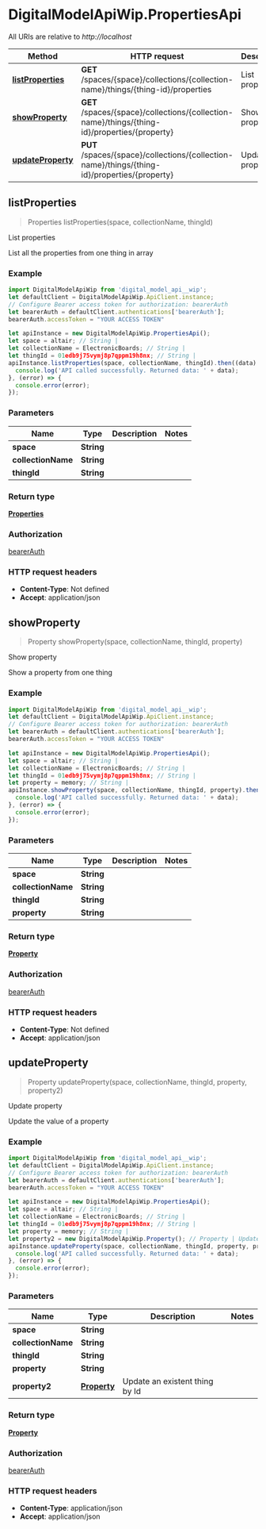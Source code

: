 # DigitalModelApiWip.PropertiesApi

All URIs are relative to *http://localhost*

Method | HTTP request | Description
------------- | ------------- | -------------
[**listProperties**](PropertiesApi.md#listProperties) | **GET** /spaces/{space}/collections/{collection-name}/things/{thing-id}/properties | List properties
[**showProperty**](PropertiesApi.md#showProperty) | **GET** /spaces/{space}/collections/{collection-name}/things/{thing-id}/properties/{property} | Show property
[**updateProperty**](PropertiesApi.md#updateProperty) | **PUT** /spaces/{space}/collections/{collection-name}/things/{thing-id}/properties/{property} | Update property



## listProperties

> Properties listProperties(space, collectionName, thingId)

List properties

List all the properties from one thing in array

### Example

```javascript
import DigitalModelApiWip from 'digital_model_api__wip';
let defaultClient = DigitalModelApiWip.ApiClient.instance;
// Configure Bearer access token for authorization: bearerAuth
let bearerAuth = defaultClient.authentications['bearerAuth'];
bearerAuth.accessToken = "YOUR ACCESS TOKEN"

let apiInstance = new DigitalModelApiWip.PropertiesApi();
let space = altair; // String | 
let collectionName = ElectronicBoards; // String | 
let thingId = 01edb9j75vymj8p7qppm19h8nx; // String | 
apiInstance.listProperties(space, collectionName, thingId).then((data) => {
  console.log('API called successfully. Returned data: ' + data);
}, (error) => {
  console.error(error);
});

```

### Parameters


Name | Type | Description  | Notes
------------- | ------------- | ------------- | -------------
 **space** | **String**|  | 
 **collectionName** | **String**|  | 
 **thingId** | **String**|  | 

### Return type

[**Properties**](Properties.md)

### Authorization

[bearerAuth](../README.md#bearerAuth)

### HTTP request headers

- **Content-Type**: Not defined
- **Accept**: application/json


## showProperty

> Property showProperty(space, collectionName, thingId, property)

Show property

Show a property from one thing

### Example

```javascript
import DigitalModelApiWip from 'digital_model_api__wip';
let defaultClient = DigitalModelApiWip.ApiClient.instance;
// Configure Bearer access token for authorization: bearerAuth
let bearerAuth = defaultClient.authentications['bearerAuth'];
bearerAuth.accessToken = "YOUR ACCESS TOKEN"

let apiInstance = new DigitalModelApiWip.PropertiesApi();
let space = altair; // String | 
let collectionName = ElectronicBoards; // String | 
let thingId = 01edb9j75vymj8p7qppm19h8nx; // String | 
let property = memory; // String | 
apiInstance.showProperty(space, collectionName, thingId, property).then((data) => {
  console.log('API called successfully. Returned data: ' + data);
}, (error) => {
  console.error(error);
});

```

### Parameters


Name | Type | Description  | Notes
------------- | ------------- | ------------- | -------------
 **space** | **String**|  | 
 **collectionName** | **String**|  | 
 **thingId** | **String**|  | 
 **property** | **String**|  | 

### Return type

[**Property**](Property.md)

### Authorization

[bearerAuth](../README.md#bearerAuth)

### HTTP request headers

- **Content-Type**: Not defined
- **Accept**: application/json


## updateProperty

> Property updateProperty(space, collectionName, thingId, property, property2)

Update property

Update the value of a property

### Example

```javascript
import DigitalModelApiWip from 'digital_model_api__wip';
let defaultClient = DigitalModelApiWip.ApiClient.instance;
// Configure Bearer access token for authorization: bearerAuth
let bearerAuth = defaultClient.authentications['bearerAuth'];
bearerAuth.accessToken = "YOUR ACCESS TOKEN"

let apiInstance = new DigitalModelApiWip.PropertiesApi();
let space = altair; // String | 
let collectionName = ElectronicBoards; // String | 
let thingId = 01edb9j75vymj8p7qppm19h8nx; // String | 
let property = memory; // String | 
let property2 = new DigitalModelApiWip.Property(); // Property | Update an existent thing by Id
apiInstance.updateProperty(space, collectionName, thingId, property, property2).then((data) => {
  console.log('API called successfully. Returned data: ' + data);
}, (error) => {
  console.error(error);
});

```

### Parameters


Name | Type | Description  | Notes
------------- | ------------- | ------------- | -------------
 **space** | **String**|  | 
 **collectionName** | **String**|  | 
 **thingId** | **String**|  | 
 **property** | **String**|  | 
 **property2** | [**Property**](Property.md)| Update an existent thing by Id | 

### Return type

[**Property**](Property.md)

### Authorization

[bearerAuth](../README.md#bearerAuth)

### HTTP request headers

- **Content-Type**: application/json
- **Accept**: application/json

